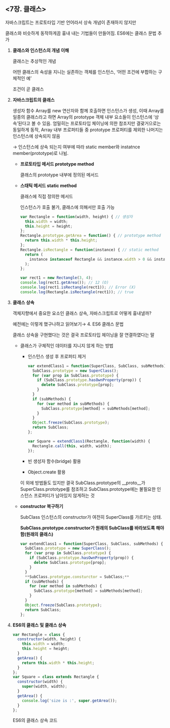 ## <7장. 클래스>


자바스크립트는 프로토타입 기반 언어라서 상속 개념이 존재하지 않지만 

클래스와 비슷하게 동작하게끔 흉내 내는 기법들이 만들어짐. ES6에는 클래스 문법 추가

1. **클래스와 인스턴스의 개념 이해**
    
    클래스는 추상적인 개념
    
    어떤 클래스의 속성을 지니는 실존하는 객체를 인스턴스, ‘어떤 조건에 부합하는 구체적인 예’
    
    조건이 곧 클래스
    
2. **자바스크립트의 클래스**
    
    생성자 함수 Array를 new 연산자와 함께 호출하면 인스턴스가 생성, 이때 Array를 일종의 클래스라고 하면 Array의 prototype 객체 내부 요소들이 인스턴스에 ‘상속’된다고 볼 수 있음. 엄밀히는 프로토타입 체이닝에 의한 참조지만 결괒거으로는 동일하게 동작, Array 내부 프로퍼티들 중 prototype 프로퍼티를 제외한 나머지는 인스턴스에 상속되지 않음
    
    → 인스턴스에 상속 되는지 여부에 따라 static member와 instatnce member(prototype)로 나뉨.
    
    - **프로토타입 메서드 prototype method**
        
        클래스의 prototype 내부에 정의된 메서드
        
    - **스태틱 메서드 static method**
        
        클래스에 직접 정의한 메서드
        
        인스턴스가 호출 불가, 클래스에 의해서만 호출 가능
        
        ```jsx
        var Rectangle = function(width, height) { // 생성자
          this.width = width;
          this.height = height;
        };
        Rectangle.prototype.getArea = function() { // prototype method
          return this.width * this.height;
        };
        Rectangle.isRectangle = function(instance) { // static method
          return (
            instance instanceof Rectangle && instance.width > 0 && instance.height > 0
          );
        };
        
        var rect1 = new Rectangle(3, 4);
        console.log(rect1.getArea()); // 12 (O)
        console.log(rect1.isRectangle(rect1)); // Error (X)
        console.log(Rectangle.isRectangle(rect1)); // true
        ```
        
3. **클래스 상속**
    
    객체지향에서 중요한 요소인 클래스 상속, 자바스크립트로 어떻게 흉내낼까?
    
    예전에는 이렇게 했구나하고 읽어보기→ 4. ES6 클래스 문법
    
    클래스 상속을 구현했다는 것은 결국 프로토타입 체이닝을 잘 연결하였다는 말
    
    - 클래스가 구체적인 데이터를 지니지 않게 하는 방법
        - 인스턴스 생성 후 프로퍼티 제거
            
            ```jsx
            var extendClass1 = function(SuperClass, SubClass, subMethods) {
              SubClass.prototype = new SuperClass();
              for (var prop in SubClass.prototype) {
                if (SubClass.prototype.hasOwnProperty(prop)) {
                  delete SubClass.prototype[prop];
                }
              }
              if (subMethods) {
                for (var method in subMethods) {
                  SubClass.prototype[method] = subMethods[method];
                }
              }
              Object.freeze(SubClass.prototype);
              return SubClass;
            };
            
            var Square = extendClass1(Rectangle, function(width) {
              Rectangle.call(this, width, width);
            });
            ```
            
        - 빈 생성자 함수(bridge) 활용
        - Object.create 활용
        
        이 외에 방법들도 있지만 결국 SubClass.prototype의 __proto__가 SuperClass.prototype를 참조하고 SubClass.prototype에는 불필요한 인스턴스 프로퍼티가 남아있지 않게하는 것
        
    - **constructor 복구하기**
        
        SubClass 인스턴스의 constructor가 여전히 SuperClass를 가르키는 상태. 
        
        **SubClass.prototype.constructor가 원래의 SubClass를 바라보도록 해야 함(원래의 클래스)**
        
        ```jsx
        var extendClass1 = function(SuperClass, SubClass, subMethods) { // 인스턴스 생성 후 제거하는 방법
          SubClass.prototype = new SuperClass();
          for (var prop in SubClass.prototype) {
            if (SubClass.prototype.hasOwnProperty(prop)) {
              delete SubClass.prototype[prop];
            }
          }
          **SubClass.prototype.consturctor = SubClass;**
          if (subMethods) {
            for (var method in subMethods) {
              SubClass.prototype[method] = subMethods[method];
            }
          }
          Object.freeze(SubClass.prototype);
          return SubClass;
        };
        ```
        
4. **ES6의 클래스 및 클래스 상속**
    
    ```jsx
    var Rectangle = class {
      constructor(width, height) {
        this.width = width;
        this.height = height;
      }
      getArea() {
        return this.width * this.height;
      }
    };
    var Square = class extends Rectangle {
      constructor(width) {
        super(width, width);
      }
      getArea() {
        console.log('size is :', super.getArea());
      }
    };
    ```
    
    ES6의 클래스 상속 코드
